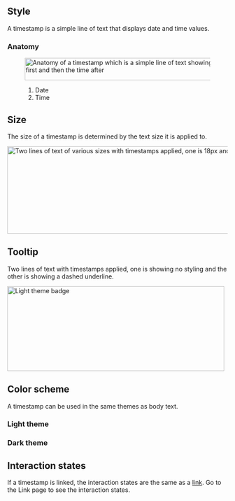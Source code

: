 ## Style

A timestamp is a simple line of text that displays date and time values.

### Anatomy

<figure>
  <uxdot-example color-palette="lightest" width-adjustment="496px">
    <img alt="Anatomy of a timestamp which is a simple line of text showing the date first and then the time after"
         src="../timestamp-anatomy.png"
         width="496"
         height="51">
  </uxdot-example>
  <figcaption>
    <ol>
      <li>Date</li>
      <li>Time</li>
    </ol>
  </figcaption>
</figure>

## Size

The size of a timestamp is determined by the text size it is applied to.

<uxdot-example color-palette="lightest" width-adjustment="661px">
  <img alt="Two lines of text of various sizes with timestamps applied, one is 18px and the other is 24px"
       src="../timestamp-size.png"
       width="661"
       height="200">
</uxdot-example>

## Tooltip

Two lines of text with timestamps applied, one is showing no styling and the other is showing a dashed underline.

<uxdot-example color-palette="lightest" width-adjustment="496px">
  <img alt="Light theme badge"
       src="../timestamp-style-tooltip.png"
       width="496"
       height="194">
</uxdot-example>

## Color scheme

<a id="theme"></a>

A timestamp can be used in the same themes as body text.

### Light theme

<uxdot-example color-palette="lightest">
  <rh-timestamp></rh-timestamp>
</uxdot-example>

### Dark theme

<uxdot-example color-palette="darkest">
  <rh-timestamp></rh-timestamp>
</uxdot-example>

## Interaction states

If a timestamp is linked, the interaction states are the same as a [link](https://ux.redhat.com/patterns/link/). Go to the Link page to see the interaction states.
